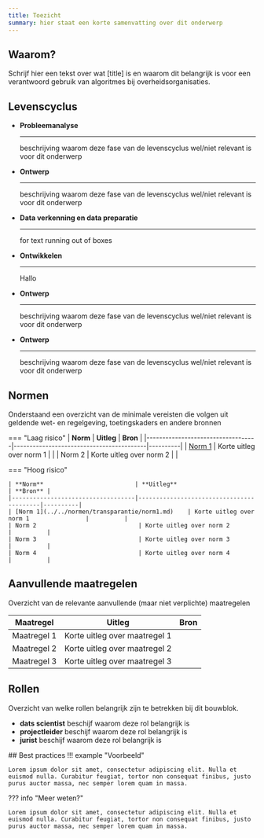 ```yaml
---
title: Toezicht
summary: hier staat een korte samenvatting over dit onderwerp
---
```


## Waarom?
Schrijf hier een tekst over wat [title] is en waarom dit belangrijk is voor een verantwoord gebruik van algoritmes bij overheidsorganisaties. 

## Levenscyclus
<div class="grid cards" markdown>

- __Probleemanalyse__ 

    ---

    beschrijving waarom deze fase van de levenscyclus wel/niet relevant is voor dit onderwerp

- __Ontwerp__ 

    ---
    
    beschrijving waarom deze fase van de levenscyclus wel/niet relevant is voor dit onderwerp

- __Data verkenning en data preparatie__ 

    ---
    
    for text running out of boxes

- __Ontwikkelen__ 

    ---

    Hallo

- __Ontwerp__ 

    ---
    
    beschrijving waarom deze fase van de levenscyclus wel/niet relevant is voor dit onderwerp

- __Ontwerp__ 

    ---
    
    beschrijving waarom deze fase van de levenscyclus wel/niet relevant is voor dit onderwerp



</div>

## Normen

Onderstaand een overzicht van de minimale vereisten die volgen uit geldende wet- en regelgeving, toetingskaders en andere bronnen

=== "Laag risico" 
    | **Norm**                          | **Uitleg**                               | **Bron** |
    |-----------------------------------|------------------------------------------|----------|
    | [Norm 1](../../normen/transparantie/norm1.md)    | Korte uitleg over norm 1                |          |
    | Norm 2                             | Korte uitleg over norm 2                |          |
    
=== "Hoog risico"

    | **Norm**                          | **Uitleg**                               | **Bron** |
    |-----------------------------------|------------------------------------------|----------|
    | [Norm 1](../../normen/transparantie/norm1.md)    | Korte uitleg over norm 1                |          |
    | Norm 2                             | Korte uitleg over norm 2                |          |
    | Norm 3                             | Korte uitleg over norm 3                |          |
    | Norm 4                             | Korte uitleg over norm 4                |          |



## Aanvullende maatregelen
Overzicht van de relevante aanvullende (maar niet verplichte) maatregelen

| **Maatregel**   | **Uitleg**                  | **Bron**  |
|-----------------|-----------------------------|-----------|
| Maatregel 1     | Korte uitleg over maatregel 1     |           |
| Maatregel 2     | Korte uitleg over maatregel 2     |           |
| Maatregel 3     | Korte uitleg over maatregel 3     |           |

## Rollen
Overzicht van welke rollen belangrijk zijn te betrekken bij dit bouwblok. 

<div class="grid cards" markdown>

- __dats scientist__ beschijf waarom deze rol belangrijk is
- __projectleider__ beschijf waarom deze rol belangrijk is
- __jurist__ beschijf waarom deze rol belangrijk is

</div>
## Best practices
!!! example "Voorbeeld"

    Lorem ipsum dolor sit amet, consectetur adipiscing elit. Nulla et
    euismod nulla. Curabitur feugiat, tortor non consequat finibus, justo
    purus auctor massa, nec semper lorem quam in massa.

??? info "Meer weten?"

    Lorem ipsum dolor sit amet, consectetur adipiscing elit. Nulla et
    euismod nulla. Curabitur feugiat, tortor non consequat finibus, justo
    purus auctor massa, nec semper lorem quam in massa.


